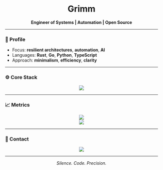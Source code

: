 <h1 align="center">Grimm</h1>
<p align="center"><strong>Engineer of Systems | Automation | Open Source</strong></p>

---

### 🖤 Profile

- Focus: **resilient architectures**, **automation**, **AI**  
- Languages: **Rust**, **Go**, **Python**, **TypeScript**  
- Approach: **minimalism**, **efficiency**, **clarity**  

---

### ⚙️ Core Stack

<p align="center">
  <img src="https://skillicons.dev/icons?i=rust,go,py,ts,nodejs,react,vue,docker,kubernetes,linux,git&theme=dark" />
</p>

---

### 📈 Metrics

<p align="center">
  <img src="https://github-readme-stats.vercel.app/api?username=GrimmDev&show_icons=true&theme=dark&hide=prs" />
  <br />
  <img src="https://github-readme-streak-stats.herokuapp.com/?user=GrimmDev&theme=dark" />
</p>

---

### 📡 Contact

<p align="center">
  <a href="mailto:nexalithdev@gmail.com">
    <img src="https://img.shields.io/badge/Email-111111?style=for-the-badge&logo=gmail&logoColor=white" />
  </a>
</p>

---

<p align="center"><i>Silence. Code. Precision.</i></p>
